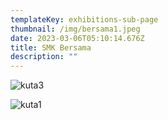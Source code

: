 ```yaml
---
templateKey: exhibitions-sub-page
thumbnail: /img/bersama1.jpeg
date: 2023-03-06T05:10:14.676Z
title: SMK Bersama
description: ""
---
```

![kuta3](/img/bersama2.jpeg)

![kuta1](/img/bersama3.jpeg)

